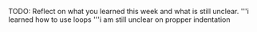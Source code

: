 TODO: Reflect on what you learned this week and what is still unclear.
'''i learned how to use loops 
'''i am still unclear on propper indentation 
